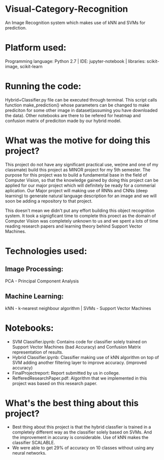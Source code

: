 # Visual-Category-Recognition
An Image Recognition system which makes use of kNN and SVMs for prediction.

# Platform used:
Programming language: Python 2.7 | IDE: jupyter-notebook | libraries: scikit-image, scikit-learn

# Running the code:
Hybrid+Classifier.py file can be executed through terminal. This script calls function make_prediction() whose parameters can be changed to make prediciton for some other image in dataset(assuming you have downloaded the data). Other notebooks are there to be refered for heatmap and confusion matrix of prediciton made by our hybrid model.

# What was the motive for doing this project?
This project do not have any significant practical use, we(me and one of my classmate) build this project as MINOR project for my 5th semester. The purpose for this project was to build a fundamental base in the field of Computer Vision, so that the knowledge gained by doing this project can be applied for our major project which will definitely be ready for a commerial aplication. Our Major project will making use of RNNs and CNNs (deep learning) to generate natural language description for an image and we will soon be adding a repository to that project.

This doesn't mean we didn't put any effort building this object recognition system. It took a signigficant time to complete this proect as the domain of Computer Vision was completely unknown to us and we spent a lots of time reading research papers and learning theory behind Support Vector Machines.

# Technologies used:

## Image Processing:
PCA - Principal Component Analysis

## Machine Learning:
kNN - k-nearest neighbour algorithm | SVMs - Support Vector Machines

# Notebooks:
- SVM Classifier.ipynb: Contains code for classifier solely trained on Support Vector Machines (bad Accuracy) and Confusion Matrix representation of results.
- Hybrid Classifier.ipynb: Classifier making use of kNN algorithm on top of SVM adding another filtering layer to improve accuracy. (improved accuracy)
- FinalProjectreport: Report submitted by us in college.
- RefferedResearchPaper.pdf: Algorithm that we implemented in this project was based on this research paper.

# What's the best thing about this project?
- Best thing about this project is that the hybrid classfier is trained in a completely different way as the classifier solely based on SVMs. And the improvement in accuray is considerable. Use of kNN makes the classifier SCALABLE.
- We were able to get 29% of accuracy on 10 classes without using any neural networks.
